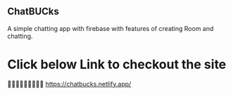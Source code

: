 ## ChatBUCks
A simple chatting app with firebase with features of creating Room and chatting.
# Click below Link to checkout the site 
👨🏻‍💻👨🏻‍💻👨🏻‍💻 https://chatbucks.netlify.app/
